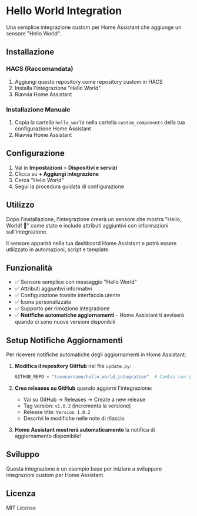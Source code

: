# Hello World Integration

Una semplice integrazione custom per Home Assistant che aggiunge un sensore "Hello World".

## Installazione

### HACS (Raccomandata)

1. Aggiungi questo repository come repository custom in HACS
2. Installa l'integrazione "Hello World"
3. Riavvia Home Assistant

### Installazione Manuale

1. Copia la cartella `hello_world` nella cartella `custom_components` della tua configurazione Home Assistant
2. Riavvia Home Assistant

## Configurazione

1. Vai in **Impostazioni** > **Dispositivi e servizi**
2. Clicca su **+ Aggiungi integrazione**
3. Cerca "Hello World"
4. Segui la procedura guidata di configurazione

## Utilizzo

Dopo l'installazione, l'integrazione creerà un sensore che mostra "Hello, World! 👋" come stato e include attributi aggiuntivi con informazioni sull'integrazione.

Il sensore apparirà nella tua dashboard Home Assistant e potrà essere utilizzato in automazioni, script e template.

## Funzionalità

- ✅ Sensore semplice con messaggio "Hello World"
- ✅ Attributi aggiuntivi informativi
- ✅ Configurazione tramite interfaccia utente
- ✅ Icona personalizzata
- ✅ Supporto per rimozione integrazione
- ✅ **Notifiche automatiche aggiornamenti** - Home Assistant ti avviserà quando ci sono nuove versioni disponibili

## Setup Notifiche Aggiornamenti

Per ricevere notifiche automatiche degli aggiornamenti in Home Assistant:

1. **Modifica il repository GitHub** nel file `update.py`:
   ```python
   GITHUB_REPO = "tuousername/hello_world_integration"  # Cambia con il tuo repo
   ```

2. **Crea releases su GitHub** quando aggiorni l'integrazione:
   - Vai su GitHub → Releases → Create a new release
   - Tag version: `v1.0.2` (incrementa la versione)
   - Release title: `Version 1.0.2`
   - Descrivi le modifiche nelle note di rilascio

3. **Home Assistant mostrerà automaticamente** la notifica di aggiornamento disponibile!

## Sviluppo

Questa integrazione è un esempio base per iniziare a sviluppare integrazioni custom per Home Assistant.

## Licenza

MIT License

